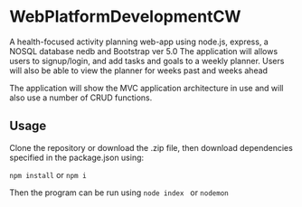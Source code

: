 # WebPlatformDevelopmentCW
A health-focused activity planning web-app using node.js, express, a NOSQL database nedb and Bootstrap ver 5.0
The application will allows users to signup/login, and add tasks and goals to a weekly planner.
Users will also be able to view the planner for weeks past and weeks ahead

The application will show the MVC application architecture in use and will also use a number of CRUD functions. 

## Usage
Clone the repository or download the .zip file, then download dependencies specified in the package.json using:

````npm install```` or ````npm i````

Then the program can be run using ````node index ```` or ````nodemon````
